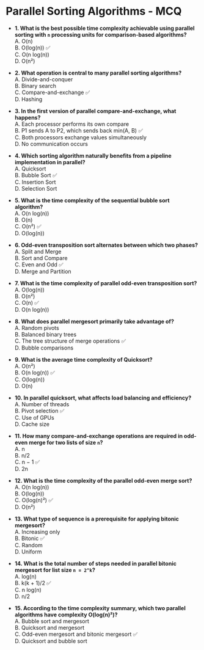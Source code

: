 # Parallel Sorting Algorithms - MCQ

- **1. What is the best possible time complexity achievable using parallel sorting with `n` processing units for comparison-based algorithms?**  
  A. O(n)  
  B. O(log(n)) ✅  
  C. O(n log(n))  
  D. O(n²)

- **2. What operation is central to many parallel sorting algorithms?**  
  A. Divide-and-conquer  
  B. Binary search  
  C. Compare-and-exchange ✅  
  D. Hashing

- **3. In the first version of parallel compare-and-exchange, what happens?**  
  A. Each processor performs its own compare  
  B. P1 sends A to P2, which sends back min(A, B) ✅  
  C. Both processors exchange values simultaneously  
  D. No communication occurs

- **4. Which sorting algorithm naturally benefits from a pipeline implementation in parallel?**  
  A. Quicksort  
  B. Bubble Sort ✅  
  C. Insertion Sort  
  D. Selection Sort

- **5. What is the time complexity of the sequential bubble sort algorithm?**  
  A. O(n log(n))  
  B. O(n)  
  C. O(n²) ✅  
  D. O(log(n))

- **6. Odd-even transposition sort alternates between which two phases?**  
  A. Split and Merge  
  B. Sort and Compare  
  C. Even and Odd ✅  
  D. Merge and Partition

- **7. What is the time complexity of parallel odd-even transposition sort?**  
  A. O(log(n))  
  B. O(n²)  
  C. O(n) ✅  
  D. O(n log(n))

- **8. What does parallel mergesort primarily take advantage of?**  
  A. Random pivots  
  B. Balanced binary trees  
  C. The tree structure of merge operations ✅  
  D. Bubble comparisons

- **9. What is the average time complexity of Quicksort?**  
  A. O(n²)  
  B. O(n log(n)) ✅  
  C. O(log(n))  
  D. O(n)

- **10. In parallel quicksort, what affects load balancing and efficiency?**  
  A. Number of threads  
  B. Pivot selection ✅  
  C. Use of GPUs  
  D. Cache size

- **11. How many compare-and-exchange operations are required in odd-even merge for two lists of size `n`?**  
  A. n  
  B. n/2  
  C. n − 1 ✅  
  D. 2n

- **12. What is the time complexity of the parallel odd-even merge sort?**  
  A. O(n log(n))  
  B. O(log(n))  
  C. O(log(n)²) ✅  
  D. O(n²)

- **13. What type of sequence is a prerequisite for applying bitonic mergesort?**  
  A. Increasing only  
  B. Bitonic ✅  
  C. Random  
  D. Uniform

- **14. What is the total number of steps needed in parallel bitonic mergesort for list size `n = 2^k`?**  
  A. log(n)  
  B. k(k + 1)/2 ✅  
  C. n log(n)  
  D. n/2

- **15. According to the time complexity summary, which two parallel algorithms have complexity O(log(n)²)?**  
  A. Bubble sort and mergesort  
  B. Quicksort and mergesort  
  C. Odd-even mergesort and bitonic mergesort ✅  
  D. Quicksort and bubble sort
